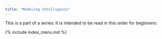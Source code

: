 ```yaml
---
title: "Modeling Intelligence"
---
```


This is a part of a series: It is intended to be read in this order for beginners:

{% include index_menu.md %}
